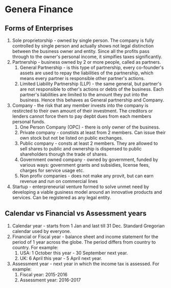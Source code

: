 # Genera Finance
## Forms of Enterprises
1. Sole proprietorship - owned by single person. The company is fully controlled by single person and actually shows not legal distinction 
between the business owner and entity. Since all the profits pass through to the owner's personal income, it simpifies taxes significantly.
2. Partnership - business owned by 2 or more people, called as partners.
    1. General Partnership - is this type of partnership, every co-founder's assets are used to repay the liabilities of the partnership, which means 
every partner is responsible other partner's actions. 
    2. Limited Liability Partnership (LLP) - the same general, but partner's are not responsible to other's actions or debts of the business. Each partner's 
liabilities are limited to the amount they put into the business. Hence this behaves as General partnership and Company.
3. Company - the risk that any member invests into the company is restircted to their own amount of their investment. The creditors or lenders cannot
force them to pay depbt dues from each members personal funds.
    1. One Person Company (OPC) - there is only owner of the business.
    2. Private company - constists at least from 2 members. Can issue their own stock but not be listed on public exchanges.
    3. Public company - consts at least 2 members. They are allowed to sell shares to public and ownership is dispensed to public shareholders thorugh the
 trade of shares. 
    4. Government owned company - owned by government, funded by various ways: government grants and subsidies, license fees, charges for service usage etc.
    5. Non profiv companies - does not make any provit, but can earn revenue and run on commercial lines
4. Startup - enterpreneurial venture formed to solve unmet need by developing a viable gusiness model around an innovative products and services.
Can be registered as any legal entity.

## Calendar vs Financial vs Assessment years
1. Calendar year - starts from 1 Jan and last till 31 Dec. Standard Gregorian calendar used by everyone.
2. Financial or Fiscal year - balance sheet and income statement for the period of 1 year across the globe. The period differs from country to country. For example:
    1. USA: 1 October this year - 30 September next year.
    2. UK: 6 April this year - 5 April next year.
3. Assessment year - next year in which the income tax is assessed. For example:
    1. Fiscal year: 2015-2016
    2. Assessment year: 2016-2017

